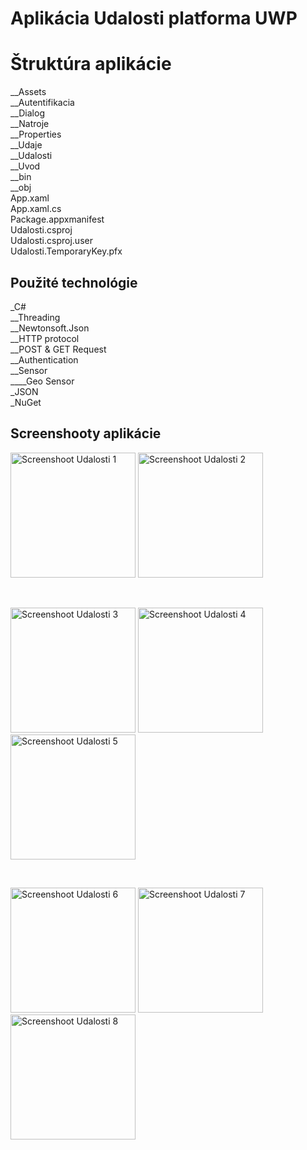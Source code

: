 # Aplikácia Udalosti platforma UWP



# Štruktúra aplikácie

__Assets<br />
__Autentifikacia<br />
__Dialog<br />
__Natroje<br />
__Properties<br />
__Udaje<br />
__Udalosti<br />
__Uvod<br />
__bin<br />
__obj<br />
App.xaml<br />
App.xaml.cs<br />
Package.appxmanifest<br />
Udalosti.csproj<br />
Udalosti.csproj.user<br />
Udalosti.TemporaryKey.pfx<br />



## Použité technológie

_C# <br />
	__Threading <br />
  __Newtonsoft.Json<br />
  __HTTP protocol<br />
  __POST & GET Request<br />
  __Authentication<br />
	__Sensor <br />
		____Geo Sensor <br />
_JSON <br />
_NuGet <br />



## Screenshooty aplikácie

<p float="left">
<img src="https://i.imgur.com/VUrzEEx.png" alt="Screenshoot Udalosti 1" width="200"/>
<img src="https://i.imgur.com/ydscD78.png" alt="Screenshoot Udalosti 2" width="200"/>
</p>
<br />
<p float="left">
<img src="https://i.imgur.com/ZTFvNcY.png" alt="Screenshoot Udalosti 3" width="200"/>
<img src="https://i.imgur.com/v4pY1Eo.png" alt="Screenshoot Udalosti 4" width="200"/>
<img src="https://i.imgur.com/is3IpZY.png" alt="Screenshoot Udalosti 5" width="200"/>
</p>
<br />
<p float="left">
<img src="https://i.imgur.com/ROvaUXX.png" alt="Screenshoot Udalosti 6" width="200"/>
<img src="https://i.imgur.com/P9p3MqQ.png" alt="Screenshoot Udalosti 7" width="200"/>
<img src="https://i.imgur.com/HUgnzDB.png" alt="Screenshoot Udalosti 8" width="200"/>
</p>
